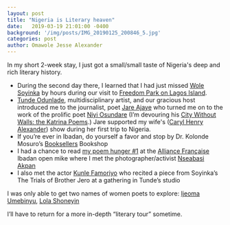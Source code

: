 ```yaml
---
layout: post
title: "Nigeria is Literary heaven"
date:   2019-03-19 21:01:00 -0400
background: '/img/posts/IMG_20190125_200846_5.jpg'
categories: post
author: Omawole Jesse Alexander
---
```

In my short 2-week stay, I just got a small/small taste of Nigeria's deep and rich literary history.<br />
<ul>
<li>During the second day there, I learned that I had just missed <a href="https://www.poetryfoundation.org/poets/wole-soyinka">Wole Soyinka</a> by hours during our visit to <a href="https://www.cometonigeria.com/wheretogo/freedom-park-lagos/">Freedom Park on Lagos Island</a>.</li>
<li><a href="https://tundeodunladeblog.com/bio/">Tunde Odunlade</a>, multidisciplinary artist, and our gracious host introduced me to the journalist, poet <a href="https://everythinliterature.blogspot.com/2011/09/nigerian-literature-is-fascinating-and_14.html">Jare Ajaye</a> who turned me on to the work of the prolific poet <a href="http://new.uno.edu/profile/faculty/niyi_osundare">Niyi Osundare</a> (I’m devouring his <u>City Without Walls: the Katrina Poems</u>.) Jare supported my wife's (<a href="https://www.carylhenryalexander.com/">Caryl Henry Alexander</a>) show during her first trip to Nigeria.</li>
<li>If you’re ever in Ibadan, do yourself a favor and stop by Dr. Kolonde Mosuro’s <a href="https://booksellers.ng/">Booksellers</a> Bookshop</li>
<li>I had a chance to read <a href="http://files.constantcontact.com/020c4053701/3fe7f662-e77e-444a-96a7-25f16f545569.pdf">my poem hunger #1</a> at the <a href="https://www.facebook.com/afibadan">Alliance Française</a> Ibadan open mike where I met the photographer/activist <a href="https://www.facebook.com/nseabasi.akpan">Nseabasi Akpan</a></li>
<li>I also met the actor <a href="https://www.facebook.com/kfamoriyo">Kunle Famoriyo</a> who recited a piece from Soyinka’s The Trials of Brother Jero at a gathering in Tunde’s studio</li>
</ul>
<p>
I was only able to get two names of women poets to explore: <a href="https://www.theijeoma.com/">Ijeoma Umebinyu</a>, <a href="http://pandeliterary.com/pl_author/lola-shoneyin/">Lola Shoneyin</a></p>
<p>
I’ll have to return for a more in-depth “literary tour” sometime.</p>
